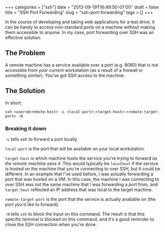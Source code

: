 +++
categories = ["ssh"]
date = "2013-09-19T16:49:50-07:00"
draft = false
title = "SSH Port Forwarding"
slug = "ssh-port-forwarding"
tags = []
+++

In the course of developing and taking web applications for a test
drive, it can be handy to access non-standard ports on a machine
without making them accessible to anyone. In my case, port forwarding
over SSH was an effective solution.

## The Problem
A remote machine has a service available over a port (e.g. 8080) that
is not accessible from your current workstation (as a result of a
firewall or something similar). You've got SSH access to the machine.

## The Solution
In short:


    ssh <user>@<remote-host> -L <local-port>:<target-host>:<remote-target-port> -N

### Breaking it down
`-L` tells ssh to forward a port
locally.

`local-port` is the port that will be available on your local
workstation.

`target-host` is which machine hosts the service you're
trying to forward *as the remote machine sees it*. This would
typically be `localhost` if the service is hosted on the machine that
you're connecting to over SSH, but it could be different. In an
example that I've used before, I was actually forwarding a port that
was hosted on a VM. In this case, the machine I was connecting to over
SSH was not the same machine that I was forwarding a port from, and
`target-host` reflected an IP address that was local to the target machine.

`remote-target-port` is the port that the service is actually
available on (the port you'd like to forward).

`-N` tells `ssh` to block the input on this command. The result is
that this specific terminal is blocked on this command, and it's a
good reminder to close the SSH connection when you're done.
